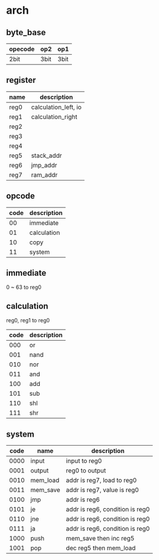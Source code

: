 # arch

## byte_base

|opecode|op2|op1|
|---|---|---|
|2bit|3bit|3bit|

## register

|name|description|
|---|---|
|reg0|calculation_left, io|
|reg1|calculation_right|
|reg2||
|reg3||
|reg4||
|reg5|stack_addr|
|reg6|jmp_addr|
|reg7|ram_addr|

## opcode

|code|description|
|---|---|
|00|immediate|
|01|calculation|
|10|copy|
|11|system|

## immediate
0 ~ 63 to reg0

## calculation
reg0, reg1 to reg0

|code|description|
|---|---|
|000|or|
|001|nand|
|010|nor|
|011|and|
|100|add|
|101|sub|
|110|shl|
|111|shr|

## system

|code|name|description|
|---|---|---|
|0000|input|input to reg0|
|0001|output|reg0 to output|
|0010|mem_load|addr is reg7, load to reg0|
|0011|mem_save|addr is reg7, value is reg0|
|0100|jmp|addr is reg6|
|0101|je|addr is reg6, condition is reg0|
|0110|jne|addr is reg6, condition is reg0|
|0111|ja|addr is reg6, condition is reg0|
|1000|push|mem_save then inc reg5|
|1001|pop|dec reg5 then mem_load|